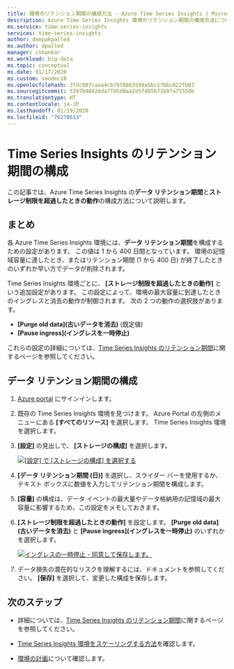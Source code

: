 ```yaml
---
title: 環境のリテンション期間の構成方法 - Azure Time Series Insights | Microsoft Docs
description: Azure Time Series Insights 環境のリテンション期間の構成方法について説明します。
ms.service: time-series-insights
services: time-series-insights
author: deepakpalled
ms.author: dpalled
manager: cshankar
ms.workload: big-data
ms.topic: conceptual
ms.date: 01/17/2020
ms.custom: seodec18
ms.openlocfilehash: 3fdc007caaa4cb79f6083599a5bc176bc022fb03
ms.sourcegitcommit: 5397b08426da7f05d8aa2e5f465b71b97a75550b
ms.translationtype: HT
ms.contentlocale: ja-JP
ms.lasthandoff: 01/19/2020
ms.locfileid: "76278613"
---
```

# <a name="configuring-retention-in-time-series-insights"></a>Time Series Insights のリテンション期間の構成

この記事では、Azure Time Series Insights の**データ リテンション期間**と**ストレージ制限を超過したときの動作**の構成方法について説明します。

## <a name="summary"></a>まとめ

各 Azure Time Series Insights 環境には、**データ リテンション期間**を構成するための設定があります。 この値は 1 から 400 日間となっています。 環境の記憶域容量に達したとき、またはリテンション期間 (1 から 400 日) が終了したときのいずれか早い方でデータが削除されます。

Time Series Insights 環境ごとに、 **[ストレージ制限を超過したときの動作]** という追加設定があります。 この設定によって、環境の最大容量に到達したときのイングレスと消去の動作が制御されます。 次の 2 つの動作の選択肢があります。

- **[Purge old data]\(古いデータを消去\)** (既定値)
- **[Pause ingress]\(イングレスを一時停止\)**

これらの設定の詳細については、[Time Series Insights のリテンション期間](time-series-insights-concepts-retention.md)に関するページを参照してください。  

## <a name="configure-data-retention"></a>データ リテンション期間の構成

1. [Azure portal](https://portal.azure.com) にサインインします。

1. 既存の Time Series Insights 環境を見つけます。 Azure Portal の左側のメニューにある **[すべてのリソース]** を選択します。 Time Series Insights 環境を選択します。

1. **[設定]** の見出しで、 **[ストレージの構成]** を選択します。

    [![[設定] で [ストレージの構成] を選択する](media/data-retention/configure-data-retention.png)](media/data-retention/configure-data-retention.png#lightbox)

1. **[データ リテンション期間 (日)]** を選択し、スライダー バーを使用するか、テキスト ボックスに数値を入力してリテンション期間を構成します。

1. **[容量]** の構成は、データ イベントの最大量やデータ格納用の記憶域の最大容量に影響するため、この設定をメモしておきます。

1. **[ストレージ制限を超過したときの動作]** を設定します。 **[Purge old data]\(古いデータを消去\)** と **[Pause ingress]\(イングレスを一時停止\)** のいずれかを選択します。

    [![イングレスの一時停止 - 同意して保存します。](media/data-retention/pause-ingress-accept-and-save.png)](media/data-retention/pause-ingress-accept-and-save.png#lightbox)

1. データ損失の潜在的なリスクを理解するには、ドキュメントを参照してください。 **[保存]** を選択して、変更した構成を保存します。

## <a name="next-steps"></a>次のステップ

- 詳細については、[Time Series Insights のリテンション期間](time-series-insights-concepts-retention.md)に関するページを参照してください。

- [Time Series Insights 環境をスケーリングする方法](time-series-insights-how-to-scale-your-environment.md)を確認します。

- [環境の計画](time-series-insights-environment-planning.md)について確認します。
